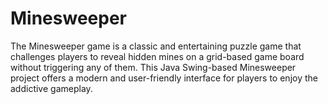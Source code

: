 # Minesweeper
The Minesweeper game is a classic and entertaining puzzle game that challenges players to reveal hidden mines on a grid-based game board without triggering any of them. This Java Swing-based Minesweeper project offers a modern and user-friendly interface for players to enjoy the addictive gameplay.
